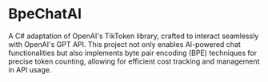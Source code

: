 # BpeChatAI
A C# adaptation of OpenAI's TikToken library, crafted to interact seamlessly with OpenAI's GPT API. This project not only enables AI-powered chat functionalities but also implements byte pair encoding (BPE) techniques for precise token counting, allowing for efficient cost tracking and management in API usage.
